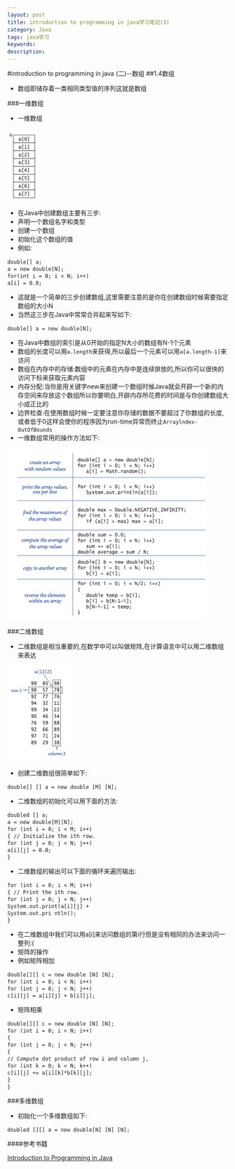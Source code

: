 ```yaml
---
layout: post
title: introduction to programming in java学习笔记(3)
category: Java
tags: java学习
keywords:
description:
---
```

#introduction to programming in java (二)--数组
##1.4数组
* 数组即储存着一类相同类型值的序列这就是数组

###一维数组
* 一维数组

![array](/public/img/java/array.png)

* 在Java中创建数组主要有三步:
* 声明一个数组名字和类型
* 创建一个数组
* 初始化这个数组的值
* 例如:
```
double[] a;
a = new double[N];
for(int i = 0; i < N; i++)
a[i] = 0.0;
```
* 这就是一个简单的三步创建数组,这里需要注意的是你在创建数组时候需要指定数组的大小N
* 当然这三步在Java中常常合并起来写如下:
```
double[] a = new double[N];
```
* 在Java中数组的索引是从0开始的指定N大小的数组有N-1个元素
* 数组的长度可以用`a.length`来获得,所以最后一个元素可以用`a[a.length-1]`来访问
* 数组在内存中的存储:数组中的元素在内存中是连续排放的,所以你可以很快的访问下标来获取元素内容
* 内存分配:当你是用关键字new来创建一个数组时候Java就会开辟一个新的内存空间来存放这个数组所以你要明白,开辟内存所花费的时间是与你创建数组大小成正比的
* 边界检查:在使用数组时候一定要注意你存储的数据不要超过了你数组的长度,或者低于0这样会使你的程序因为run-time异常而终止`Arraylndex-OutOfBounds`
* 一维数组常用的操作方法如下:

![arrays-examples](/public/img/java/arrays-examples.png)


###二维数组
* 二维数组是相当重要的,在数学中可以叫做矩阵,在计算语言中可以用二维数组来表达

![array2d](/public/img/java/arrays2d.png)

* 创建二维数组很简单如下:
```
double[] [] a = new double [M] [N];
```
* 二维数组的初始化可以用下面的方法:
```
doubled [] a;
a = new double[M][N];
for (int i = 0; i < M; i++)
{ // Initialize the ith row.
for (int j = 0; j < N; j++)
a[i][j] = 0.0;
}
```
* 二维数组的输出可以下面的循环来遍历输出:
```
for (int i = 0; i < M; i++)
{ // Print the ith row.
for (int j = 0; j < N; j++)
System.out.print(a[i][j] +
System.out.pri ntln();
}
```
* 在二维数组中我们可以用a[i]来访问数组的第i行但是没有相同的办法来访问一整列:(
* 矩阵的操作
* 例如矩阵相加
```
double[][] c = new double [N] [N];
for (int i = 0; i < N; i++)
for (int j = 0; j < N; j++)
c[i][j] = a[i][j] + b[i][j];
```
* 矩阵相乘
```
double[][] c = new double [N] [N];
for (int i = 0; i < N; i++)
{
for (int j = 0; j < N; j++)
{
// Compute dot product of row i and column j,
for (int k = 0; k < N; k++)
c[i][j] += a[i][k]*b[k][j];
}
}
```
###多维数组
* 初始化一个多维数组如下:
```
doubled [][] a = new double[N] [N] [N];
```

####参考书籍

[Introduction to Programming in Java](http://introcs.cs.princeton.edu/java/home/)